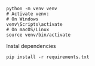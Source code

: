 ```
python -m venv venv
# Activate venv:
# On Windows
venv\Scripts\activate
# On macOS/Linux
source venv/bin/activate

```

Instal dependencies
````
pip install -r requirements.txt
````